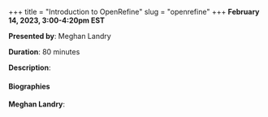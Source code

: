 +++
title = "Introduction to OpenRefine"
slug = "openrefine"
+++
**February 14, 2023, 3:00-4:20pm EST**

**Presented by**: Meghan Landry

**Duration**: 80 minutes

**Description**:

#### Biographies

**Meghan Landry**:

<!-- {{< vimeo 690948795 >}} -->
<!-- <br> -->

<!-- - [Watch this session on Vimeo](https://vimeo.com/690948795) -->
